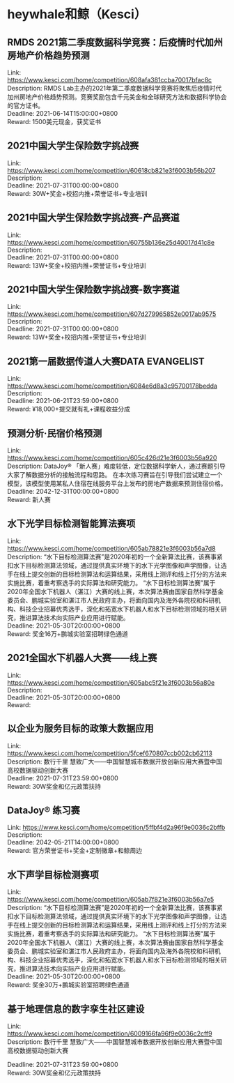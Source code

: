 # heywhale和鲸（Kesci）



## RMDS 2021第二季度数据科学竞赛：后疫情时代加州房地产价格趋势预测

Link: https://www.kesci.com/home/competition/608afa381ccba70017bfac8c  
Description: RMDS Lab主办的2021年第二季度数据科学竞赛将聚焦后疫情时代加州房地产价格趋势预测。竞赛奖励包含千元美金和全球研究方法和数据科学协会的官方证书。  
Deadline: 2021-06-14T15:00:00+0800  
Reward: 1500美元现金，获奖证书  


## 2021中国大学生保险数字挑战赛

Link: https://www.kesci.com/home/competition/60618cb821e3f6003b56b207  
Description:   
Deadline: 2021-07-31T00:00:00+0800  
Reward: 30W+奖金+校招内推+荣誉证书+专业培训  


## 2021中国大学生保险数字挑战赛-产品赛道

Link: https://www.kesci.com/home/competition/60755b136e25d40017d41c8e  
Description:   
Deadline: 2021-07-31T00:00:00+0800  
Reward: 13W+奖金+校招内推+荣誉证书+专业培训  


## 2021中国大学生保险数字挑战赛-数字赛道

Link: https://www.kesci.com/home/competition/607d279965852e0017ab9575  
Description:   
Deadline: 2021-07-31T00:00:00+0800  
Reward: 13W+奖金+校招内推+荣誉证书+专业培训  


## 2021第一届数据传道人大赛DATA EVANGELIST

Link: https://www.kesci.com/home/competition/6084e6d8a3c95700178bedda  
Description:   
Deadline: 2021-06-21T23:59:00+0800  
Reward: ¥18,000+提交就有礼+课程收益分成  


## 预测分析·民宿价格预测

Link: https://www.kesci.com/home/competition/605c426d21e3f6003b56a920  
Description: DataJoy® 「新人赛」难度较低，定位数据科学新人，通过赛题引导大家了解数据分析的接触流程和思路。
在本次练习赛旨在引导我们尝试建立一个模型，该模型使用某私人住宿在线服务平台上发布的房地产数据来预测住宿价格。  
Deadline: 2042-12-31T00:00:00+0800  
Reward: 新人赛  


## 水下光学目标检测智能算法赛项

Link: https://www.kesci.com/home/competition/605ab78821e3f6003b56a7d8  
Description:  “水下目标检测算法赛”是2020年初的一个全新算法比赛，该赛事紧扣水下目标检测算法领域，通过提供真实环境下的水下光学图像和声学图像，让选手在线上提交创新的目标检测算法和运算结果，采用线上测评和线上打分的方法来实施比赛，着重考察选手的实际算法和研究能力。
“水下目标检测算法赛”属于2020年全国水下机器人（湛江）大赛的线上赛，本次算法赛由国家自然科学基金委员会、鹏城实验室和湛江市人民政府主办，将面向国内及海外各院校和科研机构、科技企业招募优秀选手，深化和拓宽水下机器人和水下目标检测领域的相关研究，推进算法技术向实际产业应用进行赋能。  
Deadline: 2021-05-30T20:00:00+0800  
Reward: 奖金16万+鹏城实验室招聘绿色通道  


## 2021全国水下机器人大赛——线上赛

Link: https://www.kesci.com/home/competition/605abc5f21e3f6003b56a80e  
Description:   
Deadline: 2021-05-30T20:00:00+0800  
Reward:   


## 以企业为服务目标的政策大数据应用

Link: https://www.kesci.com/home/competition/5fcef670807ccb002cb62113  
Description: 数行千里 慧致广大——中国智慧城市数据开放创新应用大赛暨中国高校数据驱动创新大赛  
Deadline: 2021-07-31T23:59:00+0800  
Reward: 30W奖金和亿元政策扶持  


## DataJoy® 练习赛

Link: https://www.kesci.com/home/competition/5ffbf4d2a96f9e0036c2bffb  
Description:   
Deadline: 2042-05-21T14:00:00+0800  
Reward: 官方荣誉证书+奖金+定制徽章+和鲸周边  


## 水下声学目标检测赛项

Link: https://www.kesci.com/home/competition/605ab7f821e3f6003b56a7e5  
Description:  “水下目标检测算法赛”是2020年初的一个全新算法比赛，该赛事紧扣水下目标检测算法领域，通过提供真实环境下的水下光学图像和声学图像，让选手在线上提交创新的目标检测算法和运算结果，采用线上测评和线上打分的方法来实施比赛，着重考察选手的实际算法和研究能力。
“水下目标检测算法赛”属于2020年全国水下机器人（湛江）大赛的线上赛，本次算法赛由国家自然科学基金委员会、鹏城实验室和湛江市人民政府主办，将面向国内及海外各院校和科研机构、科技企业招募优秀选手，深化和拓宽水下机器人和水下目标检测领域的相关研究，推进算法技术向实际产业应用进行赋能。  
Deadline: 2021-05-30T20:00:00+0800  
Reward: 奖金30万+鹏城实验室招聘绿色通道  


## 基于地理信息的数字孪生社区建设

Link: https://www.kesci.com/home/competition/6009166fa96f9e0036c2cff9  
Description: 数行千里 慧致广大——中国智慧城市数据开放创新应用大赛暨中国高校数据驱动创新大赛
  
Deadline: 2021-07-31T23:59:00+0800  
Reward: 30W奖金和亿元政策扶持  

